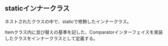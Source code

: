 ## staticインナークラス

ネストされたクラスの中で、staticで修飾したインナークラス。

Itemクラス内に並び替えの基準を記した、Comparatorインターフェイスを実装したクラスをインナークラスとして定義する。

```Java
